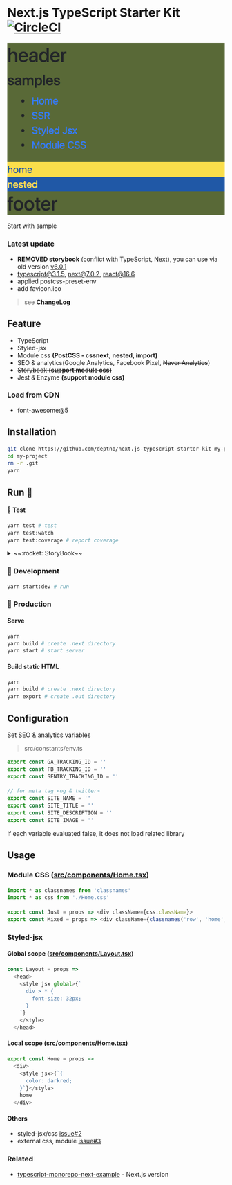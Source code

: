# Next.js TypeScript Starter Kit [![CircleCI](https://circleci.com/gh/deptno/next.js-typescript-starter-kit.svg?style=svg)](https://circleci.com/gh/deptno/next.js-typescript-starter-kit)

![samples](assets/samples.png)

Start with sample

### Latest update
- **REMOVED storybook** (conflict with TypeScript, Next), you can use via old version [v6.0.1](https://github.com/deptno/next.js-typescript-starter-kit/releases/tag/6.0.1)
- typescript@3.1.5, next@7.0.2, react@16.6
- applied postcss-preset-env
- add favicon.ico

> see **[ChangeLog](CHANGELOG.md)**

## Feature
 - TypeScript
 - Styled-jsx
 - Module css **(PostCSS - cssnext, nested, import)**
 - SEO & analytics(Google Analytics, Facebook Pixel, <s>Naver Analytics</s>)
 - ~~Storybook **(support module css)**~~
 - Jest & Enzyme **(support module css)**

### Load from CDN
 - font-awesome@5

## Installation

```sh
git clone https://github.com/deptno/next.js-typescript-starter-kit my-project
cd my-project
rm -r .git
yarn
```

## Run :rocket:

#### :rocket: Test
```bash
yarn test # test
yarn test:watch
yarn test:coverage # report coverage
```

<details><summary>~~:rocket: StoryBook~~</summary>
<p>

#### :rocket: StoryBook
```bash
yarn storybook # open browser localhost:6006
```

```bash
yarn build-storybook # Build storybook static assets
```

</p>
</details>

### :rocket: Development

```bash
yarn start:dev # run
```

### :rocket: Production

#### Serve
```bash
yarn
yarn build # create .next directory
yarn start # start server
```

#### Build static HTML
```bash
yarn
yarn build # create .next directory
yarn export # create .out directory
```

## Configuration

Set SEO & analytics variables

> src/constants/env.ts

```typescript
export const GA_TRACKING_ID = ''
export const FB_TRACKING_ID = ''
export const SENTRY_TRACKING_ID = ''

// for meta tag <og & twitter>
export const SITE_NAME = ''
export const SITE_TITLE = ''
export const SITE_DESCRIPTION = ''
export const SITE_IMAGE = ''
```

If each variable evaluated false, it does not load related library

## Usage

### Module CSS ([src/components/Home.tsx](src/components/Home.tsx))

```typescript jsx
import * as classnames from 'classnames'
import * as css from './Home.css'

export const Just = props => <div className={css.className}>
export const Mixed = props => <div className={classnames('row', 'home', css.home)}>
```

### Styled-jsx

#### Global scope ([src/components/Layout.tsx](src/components/Layout.tsx))

```typescript jsx
const Layout = props =>
  <head>
    <style jsx global>{`
      div > * {
        font-size: 32px;
      }
    `}
    </style>
  </head>
```

#### Local scope ([src/components/Home.tsx](src/components/Home.tsx))

```typescript jsx
export const Home = props =>
  <div>
    <style jsx>{`{
      color: darkred;
    }`}</style>
    home
  </div>
```

#### Others

- styled-jsx/css [issue#2](https://github.com/deptno/next.js-typescript-starter-kit/issues/2)
- external css, module [issue#3](https://github.com/deptno/next.js-typescript-starter-kit/issues/3)

### Related

- [typescript-monorepo-next-example](https://github.com/deptno/typescript-monorepo-next-example) - Next.js version

